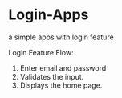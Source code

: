 # Login-Apps
 a simple apps with login feature

Login Feature Flow:
1. Enter email and password
2. Validates the input.
3. Displays the home page.
